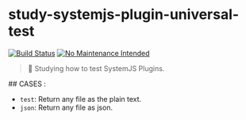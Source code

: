 # study-systemjs-plugin-universal-test

[![Build Status][travis-image]][travis-url]
[![No Maintenance Intended][unmaintained-image]][unmaintained-url]

> :microscope: Studying how to test SystemJS Plugins.

## CASES : 

- `test`: Return any file as the plain text.
- `json`: Return any file as json.

[travis-url]: http://travis-ci.org/douglasduteil/study-systemjs-plugin-universal-test
[travis-image]: http://travis-ci.org/douglasduteil/study-systemjs-plugin-universal-test.svg?branch=master
[unmaintained-image]: http://unmaintained.tech/badge.svg
[unmaintained-url]: http://unmaintained.tech
